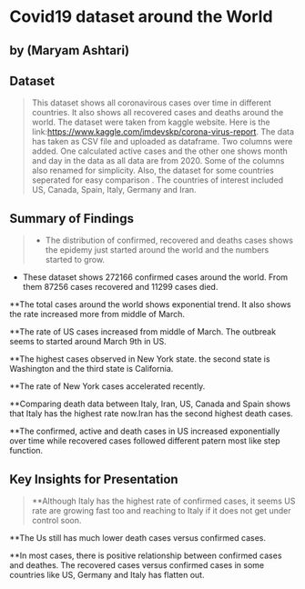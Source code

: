 # Covid19 dataset around the World
## by (Maryam Ashtari)


## Dataset

> This dataset shows all coronavirous cases over time in different countries. It also shows all recovered cases and deaths around the world. 
The dataset were taken from kaggle website. Here is the link:https://www.kaggle.com/imdevskp/corona-virus-report. 
The data has taken as CSV file and uploaded as dataframe. Two columns were added. One calculated active cases and the other one shows month and day in the data as all data are from 2020. Some of the columns also renamed for simplicity. Also, the dataset for some countries seperated for easy comparison . The countries of interest included US, Canada, Spain, Italy, Germany and Iran.


## Summary of Findings

> * The distribution of confirmed, recovered and deaths cases shows the epidemy just started around the world and the numbers started to grow.

* These dataset shows 272166 confirmed cases around the world. From them 87256 cases recovered and 11299 cases died. 

**The total cases around the world shows exponential trend. It also shows the rate increased more from middle of March. 

**The rate of US cases increased from middle of March. The outbreak seems to started around March 9th in US.

**The highest cases observed in New York state. the second state is Washington and the third state is California. 

**The rate of New York cases accelerated recently. 

**Comparing death data between Italy, Iran, US, Canada and Spain shows that Italy has the highest rate now.Iran has the second highest death cases. 

**The confirmed, active and death cases in US increased exponentially over time while recovered cases followed different patern most like step function.








## Key Insights for Presentation

> **Although Italy has the highest rate of confirmed cases, it seems US rate are growing fast too and reaching to Italy if it does not get under control soon.

**The Us still has much lower death cases versus confirmed cases. 

**In most cases, there is positive relationship between confirmed cases and deathes. The recovered cases versus confirmed cases in some countries like US, Germany and Italy has flatten out.
